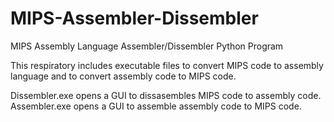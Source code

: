 # MIPS-Assembler-Dissembler
MIPS Assembly Language Assembler/Dissembler Python Program

This respiratory includes executable files to convert MIPS code to assembly language and to convert assembly code to MIPS code.

Dissembler.exe opens a GUI to dissasembles MIPS code to assembly code.
Assembler.exe opens a GUI to assemble assembly code to MIPS code.

